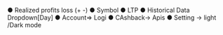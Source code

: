 ● Realized profits loss (+ -)
● Symbol
● LTP
● Historical Data Dropdown[Day]
● Account=> Logi
● CAshback-> Apis
● Setting -> light /Dark mode
